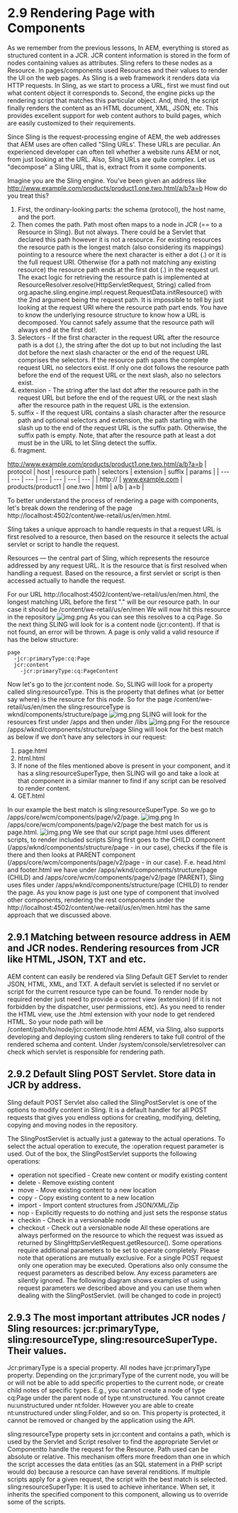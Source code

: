 # 2.9 Rendering Page with Components

As we remember from the previous lessons, In AEM, everything is stored as structured content in a JCR.  JCR content information is stored in the form of nodes containing values as attributes.  Sling refers to these nodes as a Resource. In pages/components used Resources and their values to render the UI on the web pages.
As Sling is a web framework it renders data via HTTP requests. In Sling, as we start to process a URL, first we must find out what content object it corresponds to. Second, the engine picks up the rendering script that matches this particular object. And, third, the script finally renders the content as an HTML document, XML, JSON, etc. This provides excellent support for web content authors to build pages, which are easily customized to their requirements.

Since Sling is the request-processing engine of AEM, the web addresses that AEM uses are often called "Sling URLs'. These URLs are peculiar.  An experienced developer can often tell whether a website runs AEM or not, from just looking at the URL.
Also, Sling URLs are quite complex.
Let us "decompose" a Sling URL, that is,  extract from it some components.

Imagine you are the Sling engine. You've been given an address like http://www.example.com/products/product1.one.two.html/a/b?a=b
How do you treat this?
1. First, the ordinary-looking parts: the schema (protocol), the host name, and the port.
2. Then comes the path. Path most often maps to a node in JCR (== to a Resource in Sling). But not always. There could be a Servlet that declared this path however it is not a resource. For existing resources the resource path is the longest match (also considering its mappings) pointing to a resource where the next character is either a dot (.) or it is the full request URI. Otherwise (for a path not matching any existing resource) the resource path ends at the first dot (.) in the request url. The exact logic for retrieving the resource path is implemented at ResourceResolver.resolve(HttpServletRequest, String) called from org.apache.sling.engine.impl.request.RequestData.initResource() with the 2nd argument being the request path. It is impossible to tell by just looking at the request URI where the resource path part ends. You have to know the underlying resource structure to know how a URL is decomposed. You cannot safely assume that the resource path will always end at the first dot!.
3. Selectors - If the first character in the request URL after the resource path is a dot (.), the string after the dot up to but not including the last dot before the next slash character or the end of the request URL comprises the selectors. If the resource path spans the complete request URL no selectors exist. If only one dot follows the resource path before the end of the request URL or the next slash, also no selectors exist.
4. extension - The string after the last dot after the resource path in the request URL but before the end of the request URL or the next slash after the resource path in the request URL is the extension.
5. suffix - If the request URL contains a slash character after the resource path and optional selectors and extension, the path starting with the slash up to the end of the request URL is the suffix path. Otherwise, the suffix path is empty. Note, that after the resource path at least a dot must be in the URL to let Sling detect the suffix.
6. fragment.

http://www.example.com/products/product1.one.two.html/a/b?a=b
| protocol | host | resource path | selectors | extension | suffix | params |
| --- | --- | --- | --- | --- | --- | --- |
| http:// | www.example.com | products/product1 | one.two | html | a/b | a=b |

To better understand the process of rendering a page with components, let's break down the rendering of the page http://localhost:4502/content/we-retail/us/en/men.html.

Sling takes a unique approach to handle requests in that a request URL is first resolved to a resource, then based on the resource it selects the actual servlet or script to handle the request.

Resources — the central part of Sling, which represents the resource addressed by any request URL. It is the resource that is first resolved when handling a request. Based on the resource, a first servlet or script is then accessed actually to handle the request.

For our URL http://localhost:4502/content/we-retail/us/en/men.html, the longest matching URL before the first "." will be our resource path. In our case it should be /content/we-retail/us/en/men We will now hit this resource in the repository
![img.png](img/we-retail.png)
As you can see this resolves to a cq:Page. So the next thing SLING will look for is a content node (jcr:content). If that is not found, an error will be thrown. A page is only valid a valid resource if has the below structure:

```text
page
  -jcr:primaryType:cq:Page
  jcr:content
    -jcr:primaryType:cq:PageContent
```

Now let's go to the jcr:content node. So, SLING will look for a property called sling:resourceType. This is the property that defines what (or better say where) is the resource for this node. So for the page /content/we-retail/us/en/men  the sling:resourceType is wknd/components/structure/page
![img.png](img/we-retail-jcrcontent.png)
SLING will look for the resources first under /apps and then under /libs
![img.png](img/we-retail-page.png)
For the resource /apps/wknd/components/structure/page  Sling will look for the best match as below if we don’t have any selectors in our request:
1. page.html
2. html.html
3. If none of the files mentioned above is present in your component, and it has a sling:resourceSuperType, then SLING will go and take a look at that component in a similar manner to find if any script can be resolved to render content.
4. GET.html

In our example the best match is sling:resourceSuperType. So we go to /apps/core/wcm/components/page/v2/page.
![img.png](img/we-retail-page-super.png)
In /apps/core/wcm/components/page/v2/page the best match for us is page.html.
![img.png](img/page-html.png)
We see that our script page.html uses different scripts, to render included scripts Sling first goes to the CHILD component (/apps/wknd/components/structure/page - in our case), checks if the file is there and then looks at PARENT component (/apps/core/wcm/components/page/v2/page - in our case). 
F.e. head.html and footer.html we have under /apps/wknd/components/structure/page (CHILD) and /apps/core/wcm/components/page/v2/page (PARENT), Sling uses files under /apps/wknd/components/structure/page (CHILD) to render the page.
As you know page is just one type of component that involved other components, rendering the rest components under the http://localhost:4502/content/we-retail/us/en/men.html has the same approach that we discussed above.

## 2.9.1 Matching between resource address in AEM and JCR nodes. Rendering resources from JCR like HTML, JSON, TXT and etc.

AEM content can easily be rendered via Sling Default GET Servlet to render JSON, HTML, XML, and TXT.
A default servlet is selected if no servlet or script for the current resource type can be found.
To render node by required render just need to provide a correct view (extension) (if it is not forbidden by the dispatcher, user permissions, etc). As you need to render the HTML view, use the .html extension with your node to get rendered HTML. So your node path will be /content/path/to/node/jcr:content/node.html
AEM, via Sling, also supports developing and deploying custom sling renderers to take full control of the rendered schema and content.
Under /system/console/servletresolver can check which servlet is responsible for rendering path.

## 2.9.2 Default Sling POST Servlet. Store data in JCR by address.

Sling default POST Servlet also called the SlingPostServlet is one of the options to modify content in Sling. It is a default handler for all POST requests that gives you endless options for creating, modifying, deleting, copying and moving nodes in the repository.

The SlingPostServlet is actually just a gateway to the actual operations. To select the actual operation to execute, the :operation request parameter is used. Out of the box, the SlingPostServlet supports the following operations:
- operation not specified - Create new content or modify existing content
- delete - Remove existing content
- move - Move existing content to a new location
- copy - Copy existing content to a new location
- import - Import content structures from JSON/XML/Zip
- nop - Explicitly requests to do nothing and just sets the response status
- checkin - Check in a versionable node
- checkout - Check out a versionable node
All these operations are always performed on the resource to which the request was issued as returned by SlingHttpServletRequest.getResource(). Some operations require additional parameters to be set to operate completely.
Please note that operations are mutually exclusive. For a single POST request only one operation may be executed. Operations also only consume the request parameters as described below. Any excess parameters are silently ignored.
The following diagram shows examples of using request parameters we described above and you can use them when dealing with the SlingPostServlet. (will be changed to code in project)

## 2.9.3 The most important attributes JCR nodes / Sling resources: jcr:primaryType, sling:resourceType, sling:resourceSuperType. Their values.

Jcr:primaryType is a special property. All nodes have jcr:primaryType property. Depending on the jcr:primaryType of the current node, you will be or will not be able to add specific properties to the current node, or create child notes of specific types. E.g., you cannot create a node of type cq:Page under the parent node of type nt:unstructured. You cannot create nu:unstructured under nt:folder. However you are able to create nt:unstructured under sling:Folder, and so on. This property is protected, it cannot be removed or changed by the application using the API.

sling:resourceType property sets in jcr:content and contains a path, which is used by the Servlet and Script resolver to find the appropriate Servlet or Componentto handle the request for the Resource. Path used can be absolute or relative. This mechanism offers more freedom than one in which the script accesses the data entities (as an SQL statement in a PHP script would do) because a resource can have several renditions. If multiple scripts apply for a given request, the script with the best match is selected.
sling:resourceSuperType: It is used to achieve inheritance. When set, it inherits the specified component to this component, allowing us to override some of the scripts.

